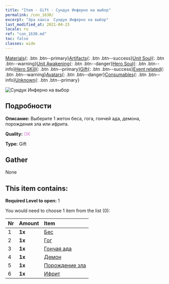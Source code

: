 ```yaml
---
title: "Item - Gift - Сундук Инферно на выбор"
permalink: /con_1630/
excerpt: "Эра хаоса  Сундук Инферно на выбор"
last_modified_at: 2021-04-23
locale: ru
ref: "con_1630.md"
toc: false
classes: wide
---
```

 [Materials](/ItemsRU/){: .btn .btn--primary}[Artifacts](/ItemsRU/Artifacts/){: .btn .btn--success}[Unit Soul](/ItemsRU/UnitSoul/){: .btn .btn--warning}[Unit Awakening](/ItemsRU/UnitAwakening/){: .btn .btn--danger}[Hero Soul](/ItemsRU/HeroSoul/){: .btn .btn--info}[Hero SKill](/ItemsRU/HeroSkill/){: .btn .btn--primary}[Gift](/ItemsRU/Gift/){: .btn .btn--success}[Event related](/ItemsRU/Events/){: .btn .btn--warning}[Avatars](/ItemsRU/Avatars/){: .btn .btn--danger}[Consumables](/ItemsRU/Consumables/){: .btn .btn--info}[Unknown](/ItemsRU/Unknown/){: .btn .btn--primary}

 ![Сундук Инферно на выбор](/images/t/i_907246.png)

## Подробности
 **Описание:** Выберите 1 жетон беса, гога, гончей ада, демона, порождения зла или ифрита.

 **Quality:** <span style="color: #DA70D6">OK</span>

 **Type:** Gift

## Gather

  None

## This item contains:

 **Required Level to open:** 1

 You would need to choose 1 item from the list (0):

  | Nr | Amount |     Item    |
  |:---|:-------|:------------|
  | 1 |  **1x** | [Бес](/ItemsRU/unt_226/) |  | 
  | 2 |  **1x** | [Гог](/ItemsRU/unt_227/) |  | 
  | 3 |  **1x** | [Гончая ада](/ItemsRU/unt_228/) |  | 
  | 4 |  **1x** | [Демон](/ItemsRU/unt_229/) |  | 
  | 5 |  **1x** | [Порождение зла](/ItemsRU/unt_230/) |  | 
  | 6 |  **1x** | [Ифрит](/ItemsRU/unt_231/) |  | 
